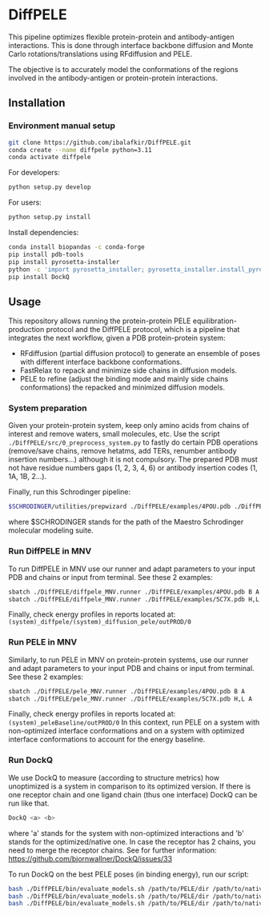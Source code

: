 # DiffPELE
This pipeline optimizes flexible protein-protein and antibody-antigen interactions. This is done through interface backbone diffusion and Monte Carlo rotations/translations using RFdiffusion and PELE. 

The objective is to accurately model the conformations of the regions involved in the antibody-antigen or protein-protein interactions.

## Installation
### Environment manual setup
```bash
git clone https://github.com/ibalafkir/DiffPELE.git
conda create --name diffpele python=3.11
conda activate diffpele
```
For developers:
```bash
python setup.py develop
```
For users:
```bash
python setup.py install
```
Install dependencies:
```bash
conda install biopandas -c conda-forge
pip install pdb-tools
pip install pyrosetta-installer
python -c 'import pyrosetta_installer; pyrosetta_installer.install_pyrosetta()'
pip install DockQ
```

## Usage

This repository allows running the protein-protein PELE equilibration-production protocol and the DiffPELE protocol, which is a pipeline that integrates the next workflow, given a PDB protein-protein system:
- RFdiffusion (partial diffusion protocol) to generate an ensemble of poses with different interface backbone conformations.
- FastRelax to repack and minimize side chains in diffusion models.
- PELE to refine (adjust the binding mode and mainly side chains conformations) the repacked and minimized diffusion models.

### System preparation

Given your protein-protein system, keep only amino acids from chains of interest and remove waters, small molecules, etc.
Use the script `./DiffPELE/src/0_preprocess_system.py` to fastly do certain PDB operations (remove/save chains, remove hetatms, add TERs, renumber antibody insertion numbers...) although it is not compulsory. The prepared PDB must not have residue numbers gaps (1, 2, 3, 4, 6) or antibody insertion codes (1, 1A, 1B, 2...).

Finally, run this Schrodinger pipeline:
```bash
$SCHRODINGER/utilities/prepwizard ./DiffPELE/examples/4POU.pdb ./DiffPELE/examples/4POU_prep.pdb -rehtreat -disulfides -fillloops -fillsidechains -propka_pH 7.4 -minimize_adj_h -f OPLS_2005
```
where $SCHRODINGER stands for the path of the Maestro Schrodinger molecular modeling suite.

### Run DiffPELE in MNV

To run DiffPELE in MNV use our runner and adapt parameters to your input PDB and chains or input from terminal. See these 2 examples:
```bash
sbatch ./DiffPELE/diffpele_MNV.runner ./DiffPELE/examples/4POU.pdb B A
sbatch ./DiffPELE/diffpele_MNV.runner ./DiffPELE/examples/5C7X.pdb H,L A
```
Finally, check energy profiles in reports located at: `(system)_diffpele/(system)_diffusion_pele/outPROD/0`

### Run PELE in MNV

Similarly, to run PELE in MNV on protein-protein systems, use our runner and adapt parameters to your input PDB and chains or input from terminal. See these 2 examples:
```bash
sbatch ./DiffPELE/pele_MNV.runner ./DiffPELE/examples/4POU.pdb B A
sbatch ./DiffPELE/pele_MNV.runner ./DiffPELE/examples/5C7X.pdb H,L A
```
Finally, check energy profiles in reports located at: `(system)_peleBaseline/outPROD/0`
In this context, run PELE on a system with non-optimized interface conformations and on a system with optimized interface conformations to account for the energy baseline.

### Run DockQ
We use DockQ to measure (according to structure metrics) how unoptimized is a system in comparison to its optimized version. If there is one receptor chain and one ligand chain (thus one interface) DockQ can be run like that.

```bash
DockQ <a> <b>
```
where 'a' stands for the system with non-optimized interactions and 'b' stands for the optimized/native one. In case the receptor has 2 chains, you need to merge the receptor chains. See for further information: https://github.com/bjornwallner/DockQ/issues/33

To run DockQ on the best PELE poses (in binding energy), run our script:
```bash
bash ./DiffPELE/bin/evaluate_models.sh /path/to/PELE/dir /path/to/native_system.pdb receptorChain(s) ligandChain
bash ./DiffPELE/bin/evaluate_models.sh /path/to/PELE/dir /path/to/native_system.pdb B A
bash ./DiffPELE/bin/evaluate_models.sh /path/to/PELE/dir /path/to/native_system.pdb H,L A
```

